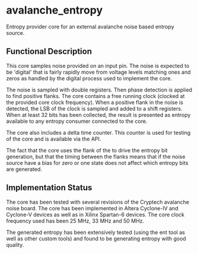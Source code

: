 avalanche_entropy
=================

Entropy provider core for an external avalanche noise based entropy source.

## Functional Description ##

This core samples noise provided on an input pin. The noise is expected
to be 'digital' that is fairly rapidly move from voltage levels
matching ones and zeros as handled by the digital process used to
implement the core.

The noise is sampled with double registers. Then phase detection is
applied to find positive flanks. The core contains a free running clock
(clocked at the provided core clock frequency). When a positive flank in
the noise is detected, the LSB of the clock is sampled and added to a
shift registers. When at least 32 bits has been collected, the result is
presented as entropy available to any entropy consumer connected to the
core.

The core also includes a delta time counter. This counter is used for
testing of the core and is available via the API.

The fact that the core uses the flank of the to drive the entropy bit
generation, but that the timing between the flanks means that if
the noise source have a bias for zero or one state does not affect which
entropy bits are generated.


## Implementation Status ##

The core has been tested with several revisions of the Cryptech
avalanche noise board. The core has been implemented in Altera
Cyclone-IV and Cyclone-V devices as well as in Xilinx Spartan-6
devices. The core clock frequency used has been 25 MHz, 33 MHz and 50
MHz.

The generated entropy has been extensively tested (using the ent tool as
well as other custom tools) and found to be generating entropy with good
quality.
